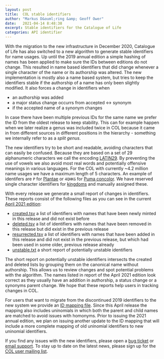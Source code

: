 ```yaml
---
layout: post
title:  COL stable identifiers
author: "Markus D&ouml;ring &amp; Geoff Ower"
date:   2021-04-14 8:48:38
excerpt: Stable identifiers for the Catalogue of Life
categories: API identifier
---
```


With the migration to the new infrastructure in December 2020, Catalogue of Life has also switched to a new algorithm to generate stable identifiers for name usages. 
Up until the 2019 annual edition a simple hashing of names has been applied to make sure the IDs between editions do not change. 
This resulted in name based identifiers that did change whenever a single character of the name or its authorship was altered. 
The new implementation is mostly also a name based system, but tries to keep the identifiers stable if the authorship of a name has only been slightly modified. 
It also forces a change in identifiers when

 - an authorship was added
 - a major status change occurrs from accepted <-> synonym
 - if the accepted name of a synonym changes
 
In case there have been multiple previous IDs for the same name we prefer the ID from the oldest release to keep stability. 
This can for example happen when we later realize a genus was included twice in COL 
because it came in from different sources in different positions in the hierarchy - something we internally refer to as a _split genus_.

The new identifiers try to be short and readable, avoiding characters that can easily be confused. 
Because they are based on a set of 29 alphanumeric characters we call the encoding [LATIN29](https://github.com/CatalogueOfLife/backend/issues/491).
By preventing the use of vowels we also avoid most real words and potentially offensive meanings in various languages.
For the COL with currently ~4.2 million name usages we have a maximum length of 5 characters.
An example of identifers are `P` for [Plantae](https://www.catalogueoflife.org/data/taxon/P) 
or `4QHKG` for [Puma concolor](https://www.catalogueoflife.org/data/taxon/4QHKG). 
We have reserved single character identifiers for [kingdoms](https://www.catalogueoflife.org/data/search?rank=kingdom) and manually assigned these.

With every release we generate a small report of changes in identifiers. 
These reports consist of the following files as you can see in the current [April 2021 edition](https://download.catalogueoflife.org/releases/3/38/):

 - [created.tsv](https://download.catalogueoflife.org/releases/3/38/created.tsv) a list of identifiers with names that have been newly minted in this release and did not exist before
 - [deleted.tsv](https://download.catalogueoflife.org/releases/3/38/deleted.tsv) a list of identifiers with names that have been removed in this release but did exist in the previous release
 - [resurrected.tsv](https://download.catalogueoflife.org/releases/3/38/resurrected.tsv) a list of identifiers with names that have been added in this release and did not exist in the previous release, but which had been used in some older, previous release already
 - [unstable.txt](https://download.catalogueoflife.org/releases/3/38/unstable.txt) a short report of potentially unstable identifiers

The short report on potentially unstable identifiers intersects the created and deleted lists by grouping them on the canonical name without authorship.
This allows us to review changes and spot potential problems with the algorithm. 
The names listed in report of the April 2021 edition look correct as they usually have an addition in authorship, a status change or a synonyms parent change.
We hope that these reports help users in tracking changes in COL.

For users that want to migrate from the discontinued 2019 identifiers to the new system we provide an [ID mapping file](https://download.catalogueoflife.org/col/legacy_id_map.zip).
Since this April release the mapping also includes uninomials in which both the parent and child names are matched to avoid issues with homonyms. 
Prior to issuing the 2021 annual edition, we plan on issuing another update to the ID mapping that will include a more complete mapping of old uninomial identifiers to new uninomial identifiers.


If you find any issues with the new identifiers, please open a [bug ticket](https://github.com/CatalogueOfLife/backend/issues/new) or [email support](mailto:contact@catalogueoflife.org).
To stay up to date on the latest news, please sign up for the [COL user mailing list](https://lists.gbif.org/mailman/listinfo/col-users).
